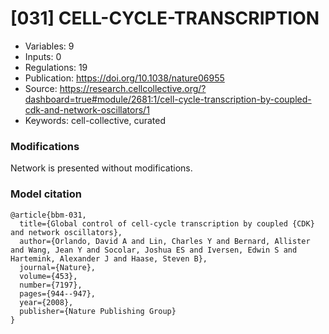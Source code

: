 # \[031\] CELL-CYCLE-TRANSCRIPTION

 - Variables: 9
 - Inputs: 0
 - Regulations: 19
 - Publication: https://doi.org/10.1038/nature06955
 - Source: https://research.cellcollective.org/?dashboard=true#module/2681:1/cell-cycle-transcription-by-coupled-cdk-and-network-oscillators/1
 - Keywords: cell-collective, curated


### Modifications

Network is presented without modifications.

### Model citation

```
@article{bbm-031,
  title={Global control of cell-cycle transcription by coupled {CDK} and network oscillators},
  author={Orlando, David A and Lin, Charles Y and Bernard, Allister and Wang, Jean Y and Socolar, Joshua ES and Iversen, Edwin S and Hartemink, Alexander J and Haase, Steven B},
  journal={Nature},
  volume={453},
  number={7197},
  pages={944--947},
  year={2008},
  publisher={Nature Publishing Group}
}
```

